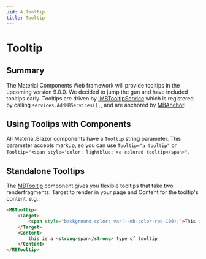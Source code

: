 ```yaml
---
uid: A.Tooltip
title: Tooltip
---
```

# Tooltip

## Summary

The Material Components Web framework will provide tooltips in the upcoming version 9.0.0. We decided to jump the gun and
have included tooltips early. Tooltips are driven by [IMBTooltipService](xref:S.IMBTooltipService) which is registered by calling
`services.AddMBServices();`, and are anchored by [MBAnchor](xref:C.MBAnchor).

## Using Toolips with Components

All Material.Blazor components have a `Tooltip` string parameter. This parameter accepts markup, so you can use `Tooltip="a tooltip"`
or `Tooltip="<span style='color: lightblue;'>a colored tooltip</span>"`.

## Standalone Tooltips

The [MBTooltip](xref:C.MBTooltip) component gives you flexible tooltips that take two renderfragments: Target to render
in your page and Content for the tooltip's content, e.g.:

```html
<MBTooltip>
    <Target>
        <span style="background-color: var(--mb-color-red-100);">This is the target span to be displayed in your razor page.</span>
    </Target>
    <Content>
        this is a <strong>span</strong> type of tooltip
    </Content>
</MBTooltip>
```
